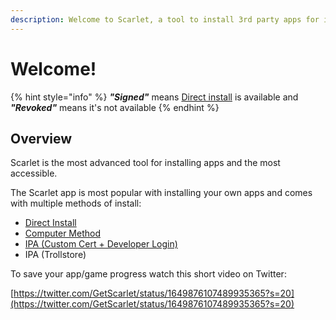 ```yaml
---
description: Welcome to Scarlet, a tool to install 3rd party apps for iOS 13 and up.
---
```


# Welcome!

{% hint style="info" %}
_**"Signed"**_ means [Direct install](scarlet/scarlet-direct/) is available and _**"Revoked"**_ means it's not available
{% endhint %}

## **Overview**

Scarlet is the most advanced tool for installing apps and the most accessible.&#x20;

The Scarlet app is most popular with installing your own apps and comes with multiple methods of install:

* [Direct Install](broken-reference)
* [Computer Method](broken-reference)
* [IPA (Custom Cert + Developer Login)](scarlet/certificates-developer-login.md)
* IPA (Trollstore)

To save your app/game progress watch this short video on Twitter:

[https://twitter.com/GetScarlet/status/1649876107489935365?s=20](https://twitter.com/GetScarlet/status/1649876107489935365?s=20)
